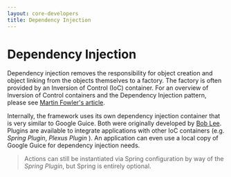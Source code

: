```yaml
---
layout: core-developers
title: Dependency Injection
---
```


# Dependency Injection

Dependency injection removes the responsibility for object creation and object linking from the objects themselves 
to a factory.  The factory is often provided by an Inversion of Control (IoC) container. For an overview 
of Inversion of Control containers and the Dependency Injection pattern, please see 
[Martin Fowler's article](http://www.martinfowler.com/articles/injection).


Internally, the framework uses its own dependency injection container that is very similar to Google Guice.  Both were 
originally developed by [Bob Lee](http://blog.crazybob.org/). Plugins are available to integrate applications with other 
IoC containers (e.g. _Spring Plugin_, _Plexus Plugin_ ). An application can even use a local copy of Google Guice 
for dependency injection needs. 

> Actions can still be instantiated via Spring configuration by way of the _Spring Plugin_, but Spring 
is entirely optional.
